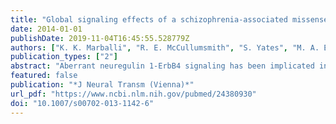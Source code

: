 ```yaml
---
title: "Global signaling effects of a schizophrenia-associated missense mutation in neuregulin 1: an exploratory study using whole genome and novel kinome approaches"
date: 2014-01-01
publishDate: 2019-11-04T16:45:55.528779Z
authors: ["K. K. Marballi", "R. E. McCullumsmith", "S. Yates", "M. A. Escamilla", "R. J. Leach", "H. Raventos", "C. Walss-Bass"]
publication_types: ["2"]
abstract: "Aberrant neuregulin 1-ErbB4 signaling has been implicated in schizophrenia. We previously identified a novel schizophrenia-associated missense mutation (valine to leucine) in the NRG1 transmembrane domain. This variant inhibits formation of the NRG1 intracellular domain (ICD) and causes decreases in dendrite formation. To assess the global effects of this mutation, we used lymphoblastoid cell lines from unaffected heterozygous carriers (Val/Leu) and non-carriers (Val/Val). Transcriptome data showed 367 genes differentially expressed between the two groups (Val/Val N = 6, Val/Leu N = 5, T test, FDR (1 %), alpha = 0.05, -log10 p value >1.5). Ingenuity pathway (IPA) analyses showed inflammation and NRG1 signaling as the top pathways altered. Within NRG1 signaling, protein kinase C (PKC)-eta (PRKCH) and non-receptor tyrosine kinase (SRC) were down-regulated in heterozygous carriers. Novel kinome profiling (serine/threonine) was performed after stimulating cells (V/V N = 6, V/L N = 6) with ErbB4, to induce release of the NRG1 ICD, and revealed significant effects of treatment on the phosphorylation of 35 peptides. IPA showed neurite outgrowth (six peptides) as the top annotated function. Phosphorylation of these peptides was significantly decreased in ErbB4-treated Val/Val but not in Val/Leu cells. These results show that perturbing NRG1 ICD formation has major effects on cell signaling, including inflammatory and neurite formation pathways, and may contribute significantly to schizophrenia pathophysiology."
featured: false
publication: "*J Neural Transm (Vienna)*"
url_pdf: "https://www.ncbi.nlm.nih.gov/pubmed/24380930"
doi: "10.1007/s00702-013-1142-6"
---
```


